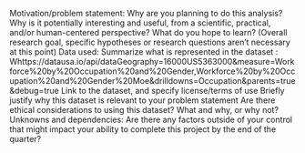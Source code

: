Motivation/problem statement: Why are you planning to do this analysis? 
Why is it potentially interesting and useful, from a scientific, practical, and/or human-centered perspective?
What do you hope to learn? (Overall research goal, specific hypotheses or research questions aren’t necessary at this point)
Data used: 
Summarize what is represented in the dataset : Whttps://datausa.io/api/dataGeography=16000US5363000&measure=Workforce%20by%20Occupation%20and%20Gender,Workforce%20by%20Occupation%20and%20Gender%20Moe&drilldowns=Occupation&parents=true&debug=true 
Link to the dataset, and specify license/terms of use
Briefly justify why this dataset is relevant to your problem statement
Are there ethical considerations to using this dataset? What and why, or why not?
Unknowns and dependencies: Are there any factors outside of your control that might impact your ability to complete this project by the end of the quarter?
